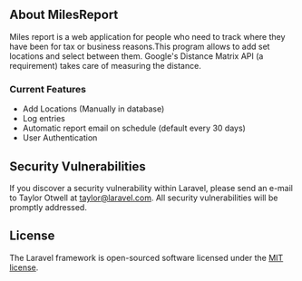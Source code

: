 ## About MilesReport

Miles report is a web application for people who need to track where they have been for tax or business reasons.This program allows to add set locations and select between them. Google's Distance Matrix API (a requirement) takes care of measuring the distance.

### Current Features
* Add Locations (Manually in database)
* Log entries
* Automatic report email on schedule (default every 30 days)
* User Authentication
## Security Vulnerabilities

If you discover a security vulnerability within Laravel, please send an e-mail to Taylor Otwell at taylor@laravel.com. All security vulnerabilities will be promptly addressed.

## License

The Laravel framework is open-sourced software licensed under the [MIT license](http://opensource.org/licenses/MIT).
